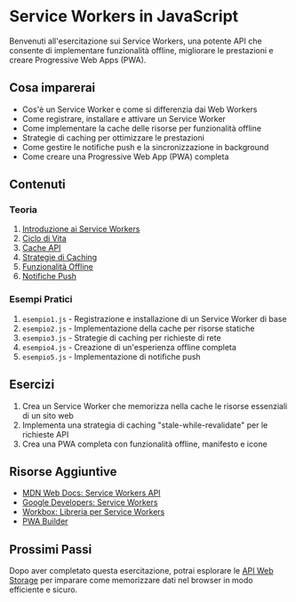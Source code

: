 # Service Workers in JavaScript

Benvenuti all'esercitazione sui Service Workers, una potente API che consente di implementare funzionalità offline, migliorare le prestazioni e creare Progressive Web Apps (PWA).

## Cosa imparerai

- Cos'è un Service Worker e come si differenzia dai Web Workers
- Come registrare, installare e attivare un Service Worker
- Come implementare la cache delle risorse per funzionalità offline
- Strategie di caching per ottimizzare le prestazioni
- Come gestire le notifiche push e la sincronizzazione in background
- Come creare una Progressive Web App (PWA) completa

## Contenuti

### Teoria

1. [Introduzione ai Service Workers](./teoria/01_Introduzione_Service_Workers.md)
2. [Ciclo di Vita](./teoria/02_Ciclo_Vita.md)
3. [Cache API](./teoria/03_Cache_API.md)
4. [Strategie di Caching](./teoria/04_Strategie_Caching.md)
5. [Funzionalità Offline](./teoria/05_Funzionalita_Offline.md)
6. [Notifiche Push](./teoria/06_Notifiche_Push.md)

### Esempi Pratici

1. `esempio1.js` - Registrazione e installazione di un Service Worker di base
2. `esempio2.js` - Implementazione della cache per risorse statiche
3. `esempio3.js` - Strategie di caching per richieste di rete
4. `esempio4.js` - Creazione di un'esperienza offline completa
5. `esempio5.js` - Implementazione di notifiche push

## Esercizi

1. Crea un Service Worker che memorizza nella cache le risorse essenziali di un sito web
2. Implementa una strategia di caching "stale-while-revalidate" per le richieste API
3. Crea una PWA completa con funzionalità offline, manifesto e icone

## Risorse Aggiuntive

- [MDN Web Docs: Service Workers API](https://developer.mozilla.org/en-US/docs/Web/API/Service_Worker_API)
- [Google Developers: Service Workers](https://developers.google.com/web/fundamentals/primers/service-workers)
- [Workbox: Libreria per Service Workers](https://developers.google.com/web/tools/workbox)
- [PWA Builder](https://www.pwabuilder.com/)

## Prossimi Passi

Dopo aver completato questa esercitazione, potrai esplorare le [API Web Storage](../26_Web_Storage/) per imparare come memorizzare dati nel browser in modo efficiente e sicuro.